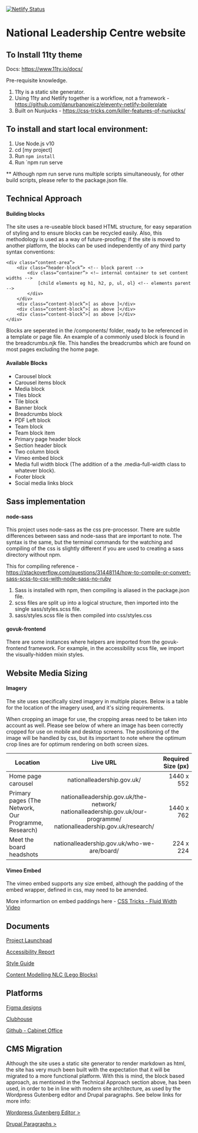 [![Netlify Status](https://api.netlify.com/api/v1/badges/bbf28a84-4bdb-407b-a2fa-32628d27fa3d/deploy-status)](https://app.netlify.com/sites/eleventy-netlify-boilerplate/deploys)

# National Leadership Centre website

## To Install 11ty theme
Docs: https://www.11ty.io/docs/

Pre-requisite knowledge.

1. 11ty is a static site generator.
2. Using 11ty and Netlify together is a workflow, not a framework - https://github.com/danurbanowicz/eleventy-netlify-boilerplate
3. Built on Nunjucks - https://css-tricks.com/killer-features-of-nunjucks/

## To install and start local environment:
1. Use Node.js v10
2. cd [my project]
3. Run `npm install`
4. Run `npm run serve

** Although npm run serve runs multiple scripts simultaneously, for other build scripts, please refer to the package.json file.

## Technical Approach
#### Building blocks
The site uses a re-useable block based HTML structure, for easy separation of styling and to ensure blocks can be recycled easily. Also, this methodology is used as a way of future-proofing; if the site is moved to another platform, the blocks can be used independently of any third party syntax conventions:

	<div class=“content-area”>
		<div class=“header-block”> <!-- block parent -->
			<div class=“container”> <!— internal container to set content widths -->  
				[child elements eg h1, h2, p, ul, ol} <!-- elements parent -->
			</div>
		</div>
		<div class=“content-block”>[ as above ]</div>
		<div class=“content-block”>[ as above ]</div>
		<div class=“content-block”>[ as above ]</div>
	</div>

Blocks are seperated in the /components/ folder, ready to be referenced in a template or page file. An example of a commonly used block is found in the breadcrumbs.njk file. This handles the breadcrumbs which are found on most pages excluding the home page.

#### Available Blocks
- Carousel block
- Carousel items block
- Media block
- Tiles block
- Tile block
- Banner block
- Breadcrumbs block
- PDF Left block
- Team block
- Team block item
- Primary page header block
- Section header block
- Two column block
- Vimeo embed block
- Media full width block (The addition of a the .media-full-width class to whatever block).
- Footer block
- Social media links block

## Sass implementation
#### node-sass
This project uses node-sass as the css pre-processor. There are subtle differences between sass and node-sass that are important to note. The syntax is the same, but the terminal commands for the watching and compiling of the css is slightly different if you are used to creating a sass directory without npm.

This for compiling reference - https://stackoverflow.com/questions/31448114/how-to-compile-or-convert-sass-scss-to-css-with-node-sass-no-ruby

1. Sass is installed with npm, then compiling is aliased in the package.json file.
2. scss files are split up into a logical structure, then imported into the single sass/styles.scss file.
3. sass/styles.scss file is then compiled into css/styles.css

#### govuk-frontend
There are some instances where helpers are imported from the govuk-frontend framework. For example, in the accessibility scss file, we import the visually-hidden mixin styles.

## Website Media Sizing
#### Imagery

The site uses specifically sized imagery in multiple places. Below is a table for the location of the imagery used, and it's sizing requirements.

When cropping an image for use, the cropping areas need to be taken into account as well. Please see below of where an image has been correctly cropped for use on mobile and desktop screens. The positioning of the image will be handled by css, but its important to note where the optimum crop lines are for optimum rendering on both screen sizes.

| Location                                             | Live URL                                                                                                            | Required Size (px)  |
| -----------------------------------------------------|:-------------------------------------------------------------------------------------------------------------------:| -------------------:|
| Home page carousel	                               | nationalleadership.gov.uk/                                                                                          | 1440 x 552          |
| Primary pages (The Network, Our Programme, Research) | nationalleadership.gov.uk/the-network/ nationalleadership.gov.uk/our-programme/ nationalleadership.gov.uk/research/ | 1440 x 762          |
| Meet the board headshots                             | nationalleadership.gov.uk/who-we-are/board/                                                                         | 224 x 224           |

#### Vimeo Embed
The vimeo embed supports any size embed, although the padding of the embed wrapper, defined in css, may need to be amended.

More informartion on embed paddings here - <a target="_blank" href="https://css-tricks.com/NetMag/FluidWidthVideo/Article-FluidWidthVideo.php">CSS Tricks - Fluid Width Video</a>

## Documents

<a target="_blank" href="https://docs.google.com/document/d/1tJeeV33Q6Vxt8RVTmCUvgRMaFGkGsCHxezalOTrfg-Y/edit?usp=sharing"> Project Launchpad </a>

<a target="_blank" href="https://drive.google.com/file/d/1lKA-CzW9Av9XN6Hk1y7_e8ACbWOuQ049/view"> Accessibility Report </a>

<a target="_blank" href="https://docs.google.com/document/d/1HXATEpLWG0j7z4KHLQYqbGHCGB7lZEW6i8R3RrySoFU/edit"> Style Guide </a>

<a target="_blank" href="https://docs.google.com/spreadsheets/d/1PTgir2Rxk4SDAWBqTZVcrfAJ516UFOj6s2o37qTYOTc/edit#gid=459751473">Content Modelling NLC (Lego Blocks)</a>


## Platforms

<a target="_blank" href="https://www.figma.com/file/xewdA0mJKkZqh3XIBYu8Gx/WIP-1?node-id=672%3A2405">Figma designs</a>

<a target="_blank" href="https://app.clubhouse.io/nationalleadershipcentre/epic/858/website-version-2">Clubhouse</a>

<a target="_blank" href="https://github.com/cabinetoffice">Github - Cabinet Office</a>

## CMS Migration

Although the site uses a static site generator to render markdown as html, the site has very much been built with the expectation that it will be migrated to a more functional platform. With this is mind, the block based approach, as mentioned in the Technical Approach section above, has been used, in order to be in line with modern site architecture, as used by the Wordpress Gutenberg editor and Drupal paragraphs. See below links for more info:

<a href="https://wordpress.org/gutenberg/">Wordpress Gutenberg Editor ></a>

<a href="https://www.drupal.org/project/paragraphs">Drupal Paragraphs ></a>